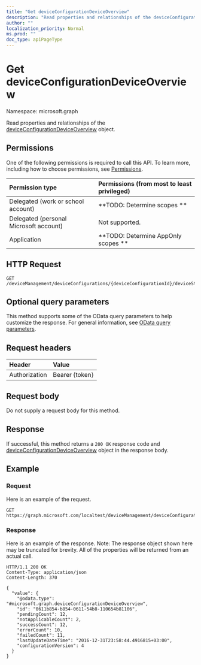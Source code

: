 ```yaml
---
title: "Get deviceConfigurationDeviceOverview"
description: "Read properties and relationships of the deviceConfigurationDeviceOverview object."
author: ""
localization_priority: Normal
ms.prod: ""
doc_type: apiPageType
---
```


# Get deviceConfigurationDeviceOverview

Namespace: microsoft.graph

Read properties and relationships of the [deviceConfigurationDeviceOverview](../resources/deviceconfigurationdeviceoverview.md) object.

## Permissions
One of the following permissions is required to call this API. To learn more, including how to choose permissions, see [Permissions](/concepts/permissions-reference.md).

|Permission type|Permissions (from most to least privileged)|
|:---|:---|
|Delegated (work or school account)|**TODO: Determine scopes **|
|Delegated (personal Microsoft account)|Not supported.|
|Application|**TODO: Determine AppOnly scopes **|

## HTTP Request
<!-- {
  "blockType": "ignored"
}
-->
``` http
GET /deviceManagement/deviceConfigurations/{deviceConfigurationId}/deviceStatusOverview
```

## Optional query parameters
This method supports some of the OData query parameters to help customize the response. For general information, see [OData query parameters](/graph/query-parameters).

## Request headers
|Header|Value|
|:---|:---|
|Authorization|Bearer {token}|

## Request body
Do not supply a request body for this method.

## Response
If successful, this method returns a `200 OK` response code and [deviceConfigurationDeviceOverview](../resources/deviceconfigurationdeviceoverview.md) object in the response body.

## Example

### Request
Here is an example of the request.
<!-- {
  "blockType": "request",
  "name": "get_deviceconfigurationdeviceoverview"
}
-->
``` http
GET https://graph.microsoft.com/localtest/deviceManagement/deviceConfigurations/{deviceConfigurationId}/deviceStatusOverview
```

### Response
Here is an example of the response. Note: The response object shown here may be truncated for brevity. All of the properties will be returned from an actual call.
<!-- {
  "blockType": "response",
  "truncated": true,
  "@odata.type": "microsoft.graph.deviceConfigurationDeviceOverview"
}
-->
``` http
HTTP/1.1 200 OK
Content-Type: application/json
Content-Length: 370

{
  "value": {
    "@odata.type": "#microsoft.graph.deviceConfigurationDeviceOverview",
    "id": "0611b854-b854-0611-54b8-110654b81106",
    "pendingCount": 12,
    "notApplicableCount": 2,
    "successCount": 12,
    "errorCount": 10,
    "failedCount": 11,
    "lastUpdateDateTime": "2016-12-31T23:58:44.4916815+03:00",
    "configurationVersion": 4
  }
}
```

